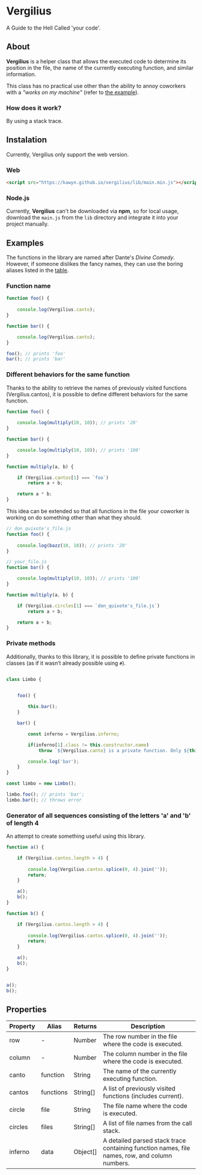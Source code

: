 # Vergilius
A Guide to the Hell Called 'your code'.

## About

**Vergilius** is a helper class that allows the executed code to determine its position in the file, the name of the currently executing function, and similar information.  

This class has no practical use other than the ability to annoy coworkers with a *"works on my machine"* (refer to [the example](#different-behaviors-for-the-same-function)).

### How does it work?  

By using a stack trace.

## Instalation

Currently, Vergilius only support the web version.

### Web

```html
<script src="https://kawyn.github.io/vergilius/lib/main.min.js"></script>
```

### Node.js

Currently, **Vergilius** can't be downloaded via **npm**, so for local usage, download the `main.js` from the `lib` directory and integrate it into your project manually.

## Examples

The functions in the library are named after Dante's *Divine Comedy*. However, if someone dislikes the fancy names, they can use the boring aliases listed in the [table](#properties).

### Function name

```js 
function foo() { 
    
    console.log(Vergilius.canto); 
}

function bar() {

    console.log(Vergilius.canto);
}

foo(); // prints 'foo'
bar(); // prints 'bar'
```

### Different behaviors for the same function

Thanks to the ability to retrieve the names of previously visited functions (Vergilius.cantos), it is possible to define different behaviors for the same function.

```js 
function foo() { 
    
    console.log(multiply(10, 10)); // prints '20'
}

function bar() {

    console.log(multiply(10, 10)); // prints '100'
}

function multiply(a, b) { 

    if (Vergilius.cantos[1] === `foo`)
        return a + b;

    return a * b;
}
```

This idea can be extended so that all functions in the file your coworker is working on do something other than what they should.

```js 
// don_quixote's_file.js
function foo() { 
    
    console.log(bazz(10, 10)); // prints '20'
}

// your_file.js
function bar() {

    console.log(multiply(10, 10)); // prints '100'
}

function multiply(a, b) { 

    if (Vergilius.circles[1] === `don_quixote's_file.js`)
        return a + b;

    return a + b;
}
```

### Private methods
Additionally, thanks to this library, it is possible to define private functions in classes (as if it wasn’t already possible using `#`).

```js 

class Limbo {


    foo() { 
        
        this.bar();
    }

    bar() {

        const inferno = Vergilius.inferno;

        if(inferno[1].class != this.constructor.name)
            throw `${Vergilius.canto} is a private function. Only ${this.constructor.name} members can access it.`;

        console.log('bar');
    }
}

const limbo = new Limbo();

limbo.foo(); // prints 'bar';
limbo.bar(); // throws error
```


### Generator of all sequences consisting of the letters 'a' and 'b' of length 4

An attempt to create something useful using this library.

```js
function a() {

    if (Vergilius.cantos.length > 4) {
    
        console.log(Vergilius.cantos.splice(0, 4).join(''));
        return;
    }

    a();
    b();
}

function b() {

    if (Vergilius.cantos.length > 4) {
       
        console.log(Vergilius.cantos.splice(0, 4).join(''));
        return;
    }

    a();
    b();
}


a();
b();
```

## Properties
| Property   | Alias      | Returns  | Description |
|------------|-----------|----------|-------------|
| row        | -         | Number   | The row number in the file where the code is executed. |
| column     | -         | Number   | The column number in the file where the code is executed. |
| canto      | function  | String   | The name of the currently executing function. |
| cantos     | functions | String[] | A list of previously visited functions (includes current). |
| circle     | file      | String   | The file name where the code is executed. |
| circles    | files     | String[] | A list of file names from the call stack. |
| inferno    | data      | Object[] | A detailed parsed stack trace containing function names, file names, row, and column numbers. |
